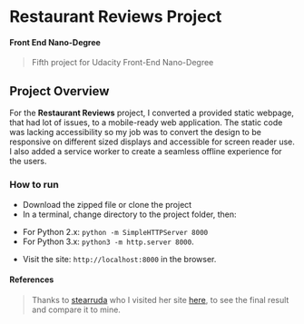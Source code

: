 # Restaurant Reviews Project

#### Front End Nano-Degree

> Fifth project for Udacity Front-End Nano-Degree

## Project Overview

For the **Restaurant Reviews** project, I converted a provided static webpage, that had lot of issues, to a mobile-ready web application. The static code was lacking accessibility so my job was to convert the design to be responsive on different sized displays and accessible for screen reader use. I also added a service worker to create a seamless offline experience for the users.

### How to run
- Download the zipped file or clone the project
- In a terminal, change directory to the project folder, then:
* For Python 2.x: `python -m SimpleHTTPServer 8000` 
* For Python 3.x: `python3 -m http.server 8000`.
- Visit the site: `http://localhost:8000` in the browser.

#### References
> Thanks to [stearruda](https://github.com/stearruda/) who I visited her site [here](https://stearruda.github.io/fend-restaurant-reviews-app/), to see the final result and compare it to mine.



